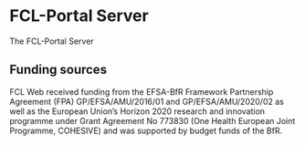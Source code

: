 # FCL-Portal Server

The FCL-Portal Server

## Funding sources

FCL Web received funding from the EFSA-BfR Framework Partnership Agreement (FPA) GP/EFSA/AMU/2016/01 and GP/EFSA/AMU/2020/02 as well as the European Union’s Horizon 2020 research and innovation programme under Grant Agreement No 773830 (One Health European Joint Programme, COHESIVE) and was supported by budget funds of the BfR.
